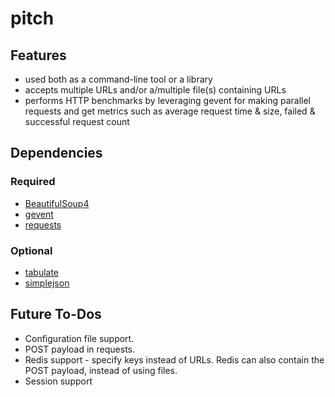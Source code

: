pitch
=====

## Features
* used both as a command-line tool or a library
* accepts multiple URLs and/or a/multiple file(s) containing URLs
* performs HTTP benchmarks by leveraging gevent for making parallel requests and get metrics such as average request time & size, failed & successful request count

## Dependencies

### Required
* [BeautifulSoup4](http://www.crummy.com/software/BeautifulSoup/bs4/doc/)
* [gevent](http://www.gevent.org/)
* [requests](http://docs.python-requests.org/en/latest/)

### Optional
* [tabulate](https://pypi.python.org/pypi/tabulate)
* [simplejson](https://pypi.python.org/pypi/simplejson/)

## Future To-Dos

* Configuration file support.
* POST payload in requests.
* Redis support - specify keys instead of URLs. Redis can also contain the POST payload, instead of using files.
* Session support
